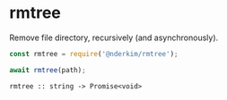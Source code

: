 # rmtree

Remove file directory, recursively (and asynchronously).

```js
const rmtree = require('@nderkim/rmtree');
```

```js
await rmtree(path);
```

```
rmtree :: string -> Promise<void>
```
